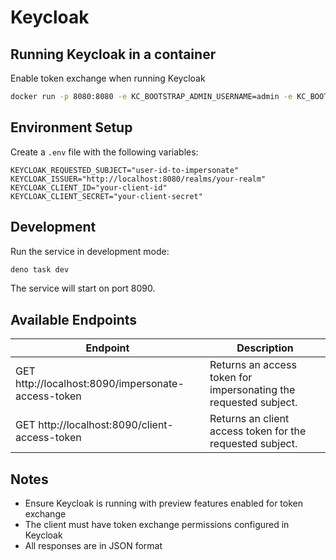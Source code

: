 # Keycloak

## Running Keycloak in a container

Enable token exchange when running Keycloak

```bash
docker run -p 8080:8080 -e KC_BOOTSTRAP_ADMIN_USERNAME=admin -e KC_BOOTSTRAP_ADMIN_PASSWORD=admin quay.io/keycloak/keycloak:26.0.1 start-dev --features=preview
```

## Environment Setup

Create a `.env` file with the following variables:

```env
KEYCLOAK_REQUESTED_SUBJECT="user-id-to-impersonate"
KEYCLOAK_ISSUER="http://localhost:8080/realms/your-realm"
KEYCLOAK_CLIENT_ID="your-client-id"
KEYCLOAK_CLIENT_SECRET="your-client-secret"
```
## Development

Run the service in development mode:

```bash
deno task dev
```

The service will start on port 8090.

## Available Endpoints

| Endpoint | Description |
| -------- | ----------- |
| GET http://localhost:8090/impersonate-access-token | Returns an access token for impersonating the requested subject. |
| GET http://localhost:8090/client-access-token | Returns an client access token for the requested subject. |

## Notes

- Ensure Keycloak is running with preview features enabled for token exchange
- The client must have token exchange permissions configured in Keycloak
- All responses are in JSON format
